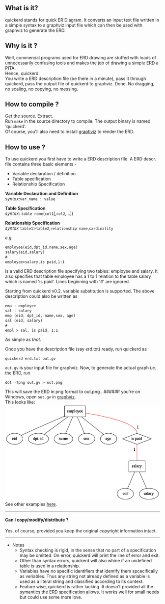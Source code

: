 What is it?
-----
quickerd stands for quick ER Diagram.
It converts an input text file written in a simple syntax to a graphviz input file which can then be used with graphviz to generate the ERD.

Why is it ?
----
Well, commercial programs used for ERD drawing are stuffed with loads of unnecessarily confusing tools and makes the job of drawing  a simple ERD a PITA.  
Hence, quickerd.  
You write a ERD description file (be there in a minute), pass it through quickerd, pass the output file of quickerd to graphviz. Done.
No dragging, no scaling, no copying, no messing. 

How to compile ?
--
Get the source. Extract.  
Run `make` in the source directory to compile. The output binary is named 'quickerd'.  
Of course, you'll also need to install [graphviz](http://www.graphviz.org/Download_windows.php) to render the ERD.

How to use ?
---
To use quickerd you first have to write a ERD description file.
A ERD descr. file contains three basic elements - 
* Variable declaration / definition
* Table specification
* Relationship Specification

**Variable Declaration and Definition**  
*syntax*:`var_name : value`

**Table Specification**  
*syntax*: `table name`(`col1`[,`col2`,...])  

**Relationship Specification**  
*syntax* `table1`>`table2`,`relationship name`,`cardinality`

*e.g.*
```
employee(eid,dpt_id,name,sex,age)
salary(eid,salary)
#
employee>salary,is paid,1:1
```
is a valid ERD description file specifying two tables: employee and salary. It also specifies that table employee has a 1 to 1 relation to the table salary which is named 'is paid'.
Lines beginning with '#' are ignored.

Starting from quickerd v0.2, variable substitution is supported. The above description could also be written as
```
emp : employee
sal : salary
emp (eid, dpt_id, name,sex, age)
sal (eid, salary)
#
empl > sal, is paid, 1:1
```
As simple as *that*.

Once you have the description file (say erd.txt) ready, run quickerd as
```
quickerd erd.txt out.gv
```
`out.gv` is your input file for graphviz. Now, to generate the actual graph i.e. the ERD, run
```
dot -Tpng out.gv > out.png
```
This will save the ERD in png format to out.png .
#####If you're on Windows, open `out.gv` in [graphviz](http://www.graphviz.org/Download_windows.php).  
This looks like:  ![This looks like :](https://raw.githubusercontent.com/0pointr/quickerd/master/Examples/simple.png)  
See other examples [here](https://github.com/0pointr/quickerd/tree/master/Examples).  

---
#### Can I copy/modify/distribute ?
Yes, of course, provided you keep the original copyright information intact.  
___
* Notes
  * Syntax checking is rigid, in the sense that no part of a specification may be omitted. On error, quickerd will print the line of error and exit.
  * Other than syntax errors, quickerd will also whine if an undefined table is used in a relationship.
  * Variables have no specific identifiers that identify them spcecifically as veriables. Thus any string not already defined as a variable is used as a literal
    string and classified according to its context.
  * Feature wise, quickerd is rather lacking. It doesn't provided all the symantics the ERD specification allows. It works well for small needs but could use some more love.
